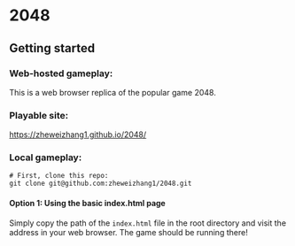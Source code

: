 # 2048

## Getting started
### Web-hosted gameplay:

This is a web browser replica of the popular game 2048.

### Playable site:
https://zheweizhang1.github.io/2048/

### Local gameplay:

```
# First, clone this repo:
git clone git@github.com:zheweizhang1/2048.git
```

#### Option 1: Using the basic index.html page

Simply copy the path of the `index.html` file in the root directory and visit the address in your web browser. The game should be running there!


